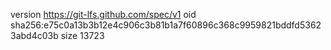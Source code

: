version https://git-lfs.github.com/spec/v1
oid sha256:e75c0a13b3b12e4c906c3b81b1a7f60896c368c9959821bddfd53623abd4c03b
size 13723

